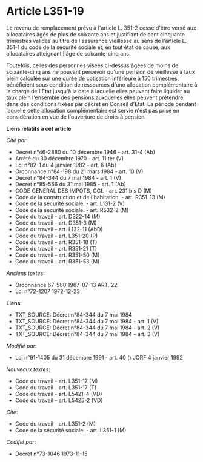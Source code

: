 # Article L351-19

Le revenu de remplacement prévu à l'article L. 351-2 cesse d'être versé aux allocataires âgés de plus de soixante ans et
justifiant de cent cinquante trimestres validés au titre de l'assurance vieillesse au sens de l'article L. 351-1 du code de
la sécurité sociale et, en tout état de cause, aux allocataires atteignant l'âge de soixante-cinq ans.

Toutefois, celles des personnes visées ci-dessus âgées de moins de soixante-cinq ans ne pouvant percevoir qu'une pension de
vieillesse à taux plein calculée sur une durée de cotisation inférieure à 150 trimestres, bénéficient sous condition de
ressources d'une allocation complémentaire à la charge de l'Etat jusqu'à la date à laquelle elles peuvent faire liquider au
taux plein l'ensemble des pensions auxquelles elles peuvent prétendre, dans des conditions fixées par décret en Conseil
d'Etat. La période pendant laquelle cette allocation complémentaire est servie n'est pas prise en considération en vue de
l'ouverture de droits à pension.

**Liens relatifs à cet article**

_Cité par_:

  - Décret n°46-2880 du 10 décembre 1946 - art. 31-4 (Ab)
  - Arrêté du 30 décembre 1970 - art. 11 ter (V)
  - Loi n°82-1 du 4 janvier 1982 - art. 6 (Ab)
  - Ordonnance n°84-198 du 21 mars 1984 - art. 10 (V)
  - Décret n°84-344 du 7 mai 1984 - art. 1 (V)
  - Décret n°85-566 du 31 mai 1985 - art. 1 (Ab)
  - CODE GENERAL DES IMPOTS, CGI. - art. 231 bis D (M)
  - Code de la construction et de l'habitation. - art. R351-13 (M)
  - Code de la sécurité sociale. - art. L131-2 (V)
  - Code de la sécurité sociale. - art. R532-2 (M)
  - Code du travail - art. D322-14 (M)
  - Code du travail - art. D351-3 (M)
  - Code du travail - art. L122-11 (AbD)
  - Code du travail - art. L351-20 (P)
  - Code du travail - art. R351-18 (T)
  - Code du travail - art. R351-21 (T)
  - Code du travail - art. R351-50 (M)
  - Code du travail - art. R351-53 (M)

_Anciens textes_:

  - Ordonnance 67-580 1967-07-13 ART. 22
  - Loi n°72-1207 1972-12-23

**Liens**:

  - TXT_SOURCE: Décret n°84-344 du 7 mai 1984
  - TXT_SOURCE: Décret n°84-344 du 7 mai 1984 - art. 1 (V)
  - TXT_SOURCE: Décret n°84-344 du 7 mai 1984 - art. 2 (V)
  - TXT_SOURCE: Décret n°84-344 du 7 mai 1984 - art. 3 (V)

_Modifié par_:

  - Loi n°91-1405 du 31 décembre 1991 - art. 40 () JORF 4 janvier 1992

_Nouveaux textes_:

  - Code du travail - art. L351-17 (M)
  - Code du travail - art. L351-17 (T)
  - Code du travail - art. L5421-4 (VD)
  - Code du travail - art. L5425-2 (VD)

_Cite_:

  - Code du travail - art. L351-2 (M)
  - Code de la sécurité sociale. - art. L351-1 (M)

_Codifié par_:

  - Décret n°73-1046 1973-11-15
